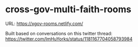 # cross-gov-multi-faith-rooms

URL: https://xgov-rooms.netlify.com/

Built based on conversations on this twitter thread: https://twitter.com/ImHuYorks/status/1181167704058793984
